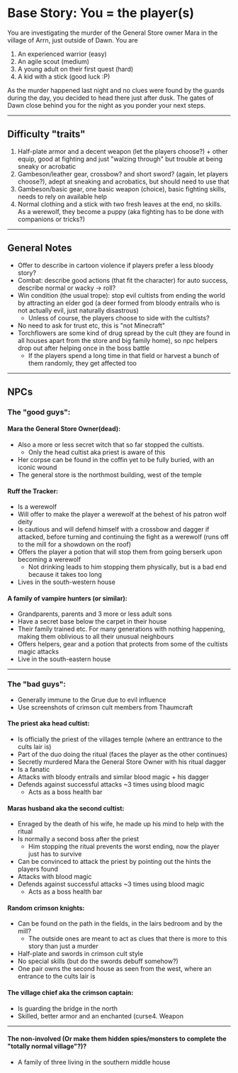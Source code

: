 # Base Story: You = the player(s)

You are investigating the murder of the General Store owner Mara in the village of Arrn, just outside of Dawn.
You are
1. An experienced warrior (easy)
2. An agile scout (medium)
3. A young adult on their first quest (hard)
4. A kid with a stick (good luck :P)


As the murder happened last night and no clues were found by the guards during the day, you decided to head there just after dusk.
The gates of Dawn close behind you for the night as you ponder your next steps.

---

## Difficulty "traits"

1. Half-plate armor and a decent weapon (let the players choose?) + other  equip, good at fighting and just "walzing through" but trouble at being sneaky or acrobatic
2. Gambeson/leather gear, crossbow? and short sword? (again, let players choose?), adept at sneaking and acrobatics, but should need to use that
3. Gambeson/basic gear, one basic weapon (choice), basic fighting skills, needs to rely on available help
4. Normal clothing and a stick with two fresh leaves at the end, no skills. As a werewolf, they become a puppy (aka fighting has to be done with companions or tricks?)

---

## General Notes

- Offer to describe in cartoon violence if players prefer a less bloody story?
- Combat: describe good actions (that fit the character) for auto success, describe normal or wacky -> roll?
- Win condition (the usual trope): stop evil cultists from ending the world by attracting an elder god (a deer formed from bloody entrails who is not actually evil, just naturally disastrous)
  - Unless of course, the players choose to side with the cultists?
- No need to ask for trust etc, this is "not Minecraft"
- Torchflowers are some kind of drug spread by the cult (they are found in all houses apart from the store and big family home), so npc helpers drop out after helping once in the boss battle
  - If the players spend a long time in that field or harvest a bunch of them randomly, they get affected too
---

## NPCs

### The "good guys":

#### Mara the General Store Owner(dead):
  - Also a more or less secret witch that so far stopped the cultists.
    - Only the head cultist aka priest is aware of this
  - Her corpse can be found in the coffin yet to be fully buried, with an iconic wound
  - The general store is the northmost building, west of the temple
    
#### Ruff the Tracker:
  - Is a werewolf
  - Will offer to make the player a werewolf at the behest of his patron wolf deity
  - Is cautious and will defend himself with a crossbow and dagger if attacked, before turning and continuing the fight as a werewolf (runs off to the mill for a showdown on the roof)
  - Offers the player a potion that will stop them from going berserk upon becoming a werewolf
    - Not drinking leads to him stopping them physically, but is a bad end because it takes too long
  - Lives in the south-western house
    
#### A family of vampire hunters (or similar):
  - Grandparents, parents and 3 more or less adult sons
  - Have a secret base below the carpet in their house
  - Their family trained etc. For many generations with nothing happening, making them oblivious to all their unusual neighbours
  - Offers helpers, gear and a potion that protects from some of the cultists magic attacks
  - Live in the south-eastern house

---
### The "bad guys":
- Generally immune to the Grue due to evil influence
- Use screenshots of crimson cult members from Thaumcraft

#### The priest aka head cultist:
  - Is officially the priest of the villages temple (where an enttrance to the cults lair is)
  - Part of the duo doing the ritual (faces the player as the other continues)
  - Secretly murdered Mara the General Store Owner with his ritual dagger
  - Is a fanatic
  - Attacks with bloody entrails and similar blood magic + his dagger
  - Defends against successful attacks ~3 times using blood magic
    - Acts as a boss health bar
    
#### Maras husband aka the second cultist:
  - Enraged by the death of his wife, he made up his mind to help with the ritual
  - Is normally a second boss after the priest
     - Him stopping the ritual prevents the worst ending, now the player just has to survive
  - Can be convinced to attack the priest by pointing out the hints the players found
  - Attacks with blood magic
  - Defends against successful attacks ~3 times using blood magic
    - Acts as a boss health bar
    
#### Random crimson knights:
  - Can be found on the path in the fields, in the lairs bedroom and by the mill?
    - The outside ones are meant to act as clues that there is more to this story than just a murder
  - Half-plate and swords in crimson cult style
  - No special skills (but do the swords debuff somehow?)
  - One pair owns the second house as seen from the west, where an entrance to the cults lair is
    
#### The village chief aka the crimson captain:
  - Is guarding the bridge in the north
  - Skilled, better armor and an enchanted (curse4. Weapon

---
#### The non-involved (Or make them hidden spies/monsters to complete the "totally normal village"?)?
  - A family of three living in the southern middle house
